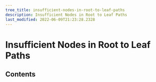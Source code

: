 ```yaml
---
tree_title: insufficient-nodes-in-root-to-leaf-paths
description: Insufficient Nodes in Root to Leaf Paths
last_modified: 2022-06-09T21:23:28.2328
---
```


# Insufficient Nodes in Root to Leaf Paths

## Contents
